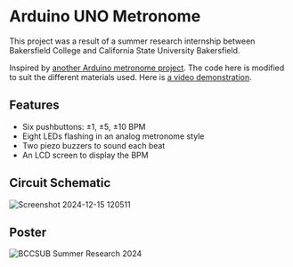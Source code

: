 # Arduino UNO Metronome

This project was a result of a summer research internship between Bakersfield College and California State University Bakersfield.

Inspired by [another Arduino metronome project](https://projecthub.arduino.cc/mircemk/diy-simple-arduino-metronome-eabd20). The code here is modified to suit the different materials used. Here is [a video demonstration](https://drive.google.com/file/d/1OBexGvnXHa3EdNXaehNujgZdV5Elhmtf/view).

## Features
- Six pushbuttons: ±1, ±5, ±10 BPM
- Eight LEDs flashing in an analog metronome style
- Two piezo buzzers to sound each beat
- An LCD screen to display the BPM

## Circuit Schematic
![Screenshot 2024-12-15 120511](https://github.com/user-attachments/assets/4e8f0f64-fe60-43d4-90a4-235e35666c66)

## Poster
![BCCSUB Summer Research 2024](https://github.com/user-attachments/assets/9077a923-5824-4b2e-bc9b-9c272149c14e)
